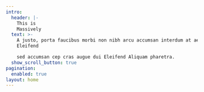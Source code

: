 ```yaml
---
intro:
  header: |-
    This is
    Massively
  text: >-
    A justo, porta faucibus morbi non nibh arcu accumsan interdum at aenean col
    Eleifend  

    sed accumsan cep cras augue dui Eleifend Aliquam pharetra.
  show_scroll_button: true
pagination:
  enabled: true
layout: home
---
```

